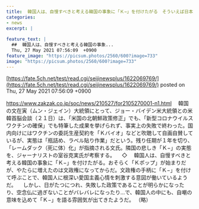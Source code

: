 ```yaml
---
title:  韓国人は、自慢すべきと考える韓国の事象に「Ｋ−」を付けたがる　そういえば日本人がつくった「Ｋ−」もあった。「Ｋの法則」だ…  
categories:
- news
excerpt: |
  
feature_text: |
  ##  韓国人は、自慢すべきと考える韓国の事象...
  Thu, 27 May 2021 07:56:09  +0900
feature_image: "https://picsum.photos/2560/600?image=733"
image: "https://picsum.photos/2560/600?image=733"
---
```


[https://fate.5ch.net/test/read.cgi/seijinewsplus/1622069769/](https://fate.5ch.net/test/read.cgi/seijinewsplus/1622069769/)
posted on Thu, 27 May 2021 07:56:09  +0900

<!--more-->

https://www.zakzak.co.jp/soc/news/210527/for2105270001-n1.html 　韓国の文在寅（ムン・ジェイン）大統領にとって、ジョー・バイデン米大統領との米韓首脳会談（２１日）は、「米国の北朝鮮政策修正」でも、「新型コロナウイルスワクチンの確保」でも特筆した成果を挙げられず、事実上の失敗で終わった。国内向けにはワクチンの委託生産契約を「Ｋバイオ」などと吹聴して自画自賛しているが、実態は「瓶詰め、ラベル貼り作業」だという。残り任期が１年を切り、「レームダック（死に体）化」が指摘される文氏。隣国の悲しき「Ｋ−」の実態を、ジャーナリストの室谷克実氏が考察する。 　◇ 　韓国人は、自慢すべきと考える韓国の事象に「Ｋ−」を付けたがる。おそらく「Ｋポップ」が始まりだが、やたらに増えたのは文政権になってからだ。文政権の手柄に「Ｋ−」を付けて呼ぶことで、韓国人に根深い愛国主義心情を刺激する意図が働いているようだ。 　しかし、日がたつにつれ、失敗した政策であることが明らかになったり、空念仏に過ぎないことがバレバレになったり…で、韓国人の中にも、自嘲の意味を込めて「Ｋ−」を語る雰囲気が出てきたようだ。 （略）
